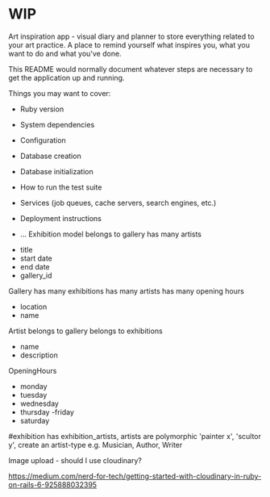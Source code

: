 # WIP

Art inspiration app - visual diary and planner to store everything related to your art practice.
A place to remind yourself what inspires you, what you want to do and what you've done.

This README would normally document whatever steps are necessary to get the
application up and running.

Things you may want to cover:

* Ruby version

* System dependencies

* Configuration

* Database creation

* Database initialization

* How to run the test suite

* Services (job queues, cache servers, search engines, etc.)

* Deployment instructions

* ...
Exhibition model
belongs to gallery
has many artists
- title
- start date
- end date
- gallery_id


Gallery
has many exhibitions
has many artists
has many opening hours
- location
- name


Artist
belongs to gallery
belongs to exhibitions
- name
- description

OpeningHours
- monday
- tuesday
- wednesday
- thursday
-friday
- saturday

#exhibition has exhibition_artists, artists are polymorphic 'painter x', 'scultor y', create an artist-type e.g. Musician, Author, Writer

Image upload - should I use cloudinary?

https://medium.com/nerd-for-tech/getting-started-with-cloudinary-in-ruby-on-rails-6-925888032395